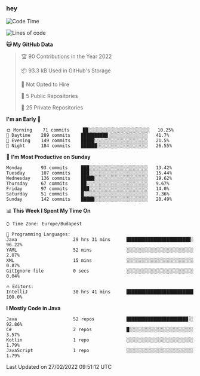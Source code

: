 ### hey

<!--START_SECTION:waka-->
![Code Time](http://img.shields.io/badge/Code%20Time-590%20hrs%2036%20mins-blue)

![Lines of code](https://img.shields.io/badge/From%20Hello%20World%20I%27ve%20Written-445%20Thousand%20lines%20of%20code-blue)

**🐱 My GitHub Data** 

> 🏆 90 Contributions in the Year 2022
 > 
> 📦 93.3 kB Used in GitHub's Storage 
 > 
> 🚫 Not Opted to Hire
 > 
> 📜 5 Public Repositories 
 > 
> 🔑 25 Private Repositories  
 > 
**I'm an Early 🐤** 

```text
🌞 Morning    71 commits     ██░░░░░░░░░░░░░░░░░░░░░░░   10.25% 
🌆 Daytime    289 commits    ██████████░░░░░░░░░░░░░░░   41.7% 
🌃 Evening    149 commits    █████░░░░░░░░░░░░░░░░░░░░   21.5% 
🌙 Night      184 commits    ██████░░░░░░░░░░░░░░░░░░░   26.55%

```
📅 **I'm Most Productive on Sunday** 

```text
Monday       93 commits     ███░░░░░░░░░░░░░░░░░░░░░░   13.42% 
Tuesday      107 commits    ███░░░░░░░░░░░░░░░░░░░░░░   15.44% 
Wednesday    136 commits    █████░░░░░░░░░░░░░░░░░░░░   19.62% 
Thursday     67 commits     ██░░░░░░░░░░░░░░░░░░░░░░░   9.67% 
Friday       97 commits     ███░░░░░░░░░░░░░░░░░░░░░░   14.0% 
Saturday     51 commits     █░░░░░░░░░░░░░░░░░░░░░░░░   7.36% 
Sunday       142 commits    █████░░░░░░░░░░░░░░░░░░░░   20.49%

```


📊 **This Week I Spent My Time On** 

```text
⌚︎ Time Zone: Europe/Budapest

💬 Programming Languages: 
Java                     29 hrs 31 mins      ████████████████████████░   96.22% 
YAML                     52 mins             ░░░░░░░░░░░░░░░░░░░░░░░░░   2.87% 
XML                      15 mins             ░░░░░░░░░░░░░░░░░░░░░░░░░   0.87% 
GitIgnore file           0 secs              ░░░░░░░░░░░░░░░░░░░░░░░░░   0.04%

🔥 Editors: 
IntelliJ                 30 hrs 41 mins      █████████████████████████   100.0%

```

**I Mostly Code in Java** 

```text
Java                     52 repos            ███████████████████████░░   92.86% 
C#                       2 repos             █░░░░░░░░░░░░░░░░░░░░░░░░   3.57% 
Kotlin                   1 repo              ░░░░░░░░░░░░░░░░░░░░░░░░░   1.79% 
JavaScript               1 repo              ░░░░░░░░░░░░░░░░░░░░░░░░░   1.79%

```



 Last Updated on 27/02/2022 09:51:12 UTC
<!--END_SECTION:waka-->
